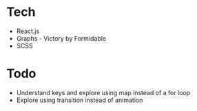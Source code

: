 # Tech
* React.js
* Graphs - Victory by Formidable
* SCSS

# Todo
* Understand keys and explore using map instead of a for loop
* Explore using transition instead of animation
